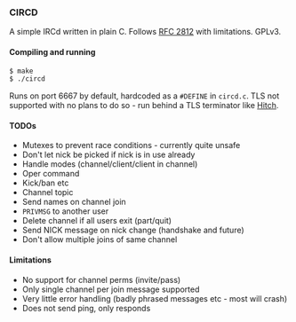 ### CIRCD

A simple IRCd written in plain C.  Follows [RFC 2812](https://tools.ietf.org/html/rfc2812) with limitations.  GPLv3.


#### Compiling and running

```bash
$ make
$ ./circd
```

Runs on port 6667 by default, hardcoded as a `#DEFINE` in `circd.c`.  TLS not supported with no plans to do so - run behind a TLS terminator like [Hitch](https://hitch-tls.org/).

#### TODOs

- Mutexes to prevent race conditions - currently quite unsafe
- Don't let nick be picked if nick is in use already
- Handle modes (channel/client/client in channel)
- Oper command
- Kick/ban etc
- Channel topic
- Send names on channel join
- `PRIVMSG` to another user
- Delete channel if all users exit (part/quit)
- Send NICK message on nick change (handshake and future)
- Don't allow multiple joins of same channel


#### Limitations

- No support for channel perms (invite/pass)
- Only single channel per join message supported
- Very little error handling (badly phrased messages etc - most will crash)
- Does not send ping, only responds
